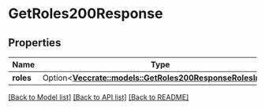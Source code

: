 # GetRoles200Response

## Properties

Name | Type | Description | Notes
------------ | ------------- | ------------- | -------------
**roles** | Option<[**Vec<crate::models::GetRoles200ResponseRolesInner>**](getRoles_200_response_roles_inner.md)> |  | [optional]

[[Back to Model list]](../README.md#documentation-for-models) [[Back to API list]](../README.md#documentation-for-api-endpoints) [[Back to README]](../README.md)


